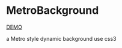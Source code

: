 MetroBackground
===============
[DEMO](http://www.ailee.me)

a Metro style dynamic background use css3
